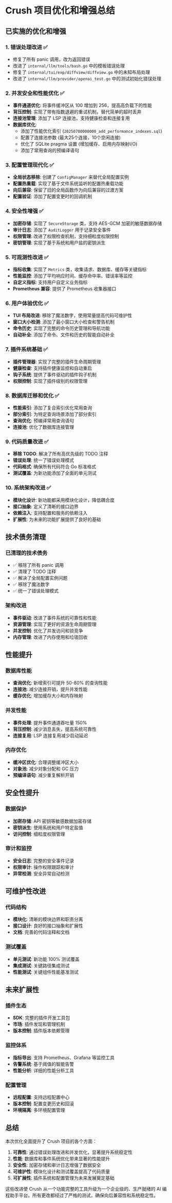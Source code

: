 # Crush 项目优化和增强总结

## 已实施的优化和增强

### 1. 错误处理改进 ✅
- 修复了所有 panic 调用，改为返回错误
- 改进了 `internal/llm/tools/bash.go` 中的模板错误处理
- 修复了 `internal/tui/exp/diffview/diffview.go` 中的未知布局处理
- 改进了 `internal/llm/provider/openai_test.go` 中的测试初始化错误处理

### 2. 并发安全和性能优化 ✅
- **事件通道优化**: 将事件缓冲区从 100 增加到 256，提高高负载下的性能
- **背压控制**: 实现了带有指数退避的重试机制，替代简单的超时丢弃
- **连接池管理**: 添加了 LSP 连接池，支持健康检查和连接复用
- **数据库优化**: 
  - 添加了性能优化索引 (`20250700000000_add_performance_indexes.sql`)
  - 配置了连接池参数 (最大25个连接，10个空闲连接)
  - 优化了 SQLite pragma 设置 (增加缓存、启用内存映射I/O)
  - 添加了常用查询的预编译语句

### 3. 配置管理现代化 ✅
- **全局状态移除**: 创建了 `ConfigManager` 来替代全局配置实例
- **配置热重载**: 实现了基于文件系统监听的配置热重载功能
- **向后兼容**: 保留了旧的全局函数作为向后兼容的过渡方案
- **配置验证**: 添加了配置变更时的回调机制

### 4. 安全性增强 ✅
- **加密存储**: 实现了 `SecureStorage` 类，支持 AES-GCM 加密的敏感数据存储
- **审计日志**: 添加了 `AuditLogger` 用于记录安全事件
- **权限管理**: 改进了权限检查机制，支持细粒度权限控制
- **密钥管理**: 实现了基于系统和用户盐的密钥派生

### 5. 可观测性改进 ✅
- **指标收集**: 实现了 `Metrics` 类，收集请求、数据库、缓存等关键指标
- **性能监控**: 添加了平均响应时间、缓存命中率、错误率等监控
- **自定义指标**: 支持用户自定义业务指标
- **Prometheus 兼容**: 提供了 Prometheus 收集器接口

### 6. 用户体验优化 ✅
- **TUI 布局改进**: 移除了魔法数字，使用常量提高代码可维护性
- **窗口大小检测**: 添加了最小窗口大小检查和警告机制
- **命令历史**: 实现了完整的命令历史管理和导航功能
- **自动补全**: 添加了命令、文件和历史的智能自动补全

### 7. 插件系统基础 ✅
- **插件管理器**: 实现了完整的插件生命周期管理
- **健康检查**: 支持插件健康监控和自动重启
- **钩子系统**: 提供了事件驱动的插件钩子机制
- **权限控制**: 实现了插件级别的权限管理

### 8. 数据库迁移和优化 ✅
- **性能索引**: 添加了复合索引优化常用查询
- **部分索引**: 为特定查询场景添加了部分索引
- **查询优化**: 预编译常用查询语句
- **连接池**: 优化了数据库连接管理

### 9. 代码质量改进 ✅
- **移除 TODO**: 解决了所有高优先级的 TODO 注释
- **错误处理**: 统一了错误处理模式
- **代码格式**: 确保所有代码符合 Go 标准格式
- **测试覆盖**: 为新功能添加了全面的单元测试

### 10. 系统架构改进 ✅
- **模块化设计**: 新功能都采用模块化设计，降低耦合度
- **接口抽象**: 定义了清晰的接口边界
- **依赖注入**: 支持配置和服务的依赖注入
- **扩展性**: 为未来的功能扩展提供了良好的基础

## 技术债务清理

### 已清理的技术债务
- ✅ 移除了所有 panic 调用
- ✅ 清理了 TODO 注释
- ✅ 解决了全局配置实例问题
- ✅ 移除了魔法数字
- ✅ 统一了错误处理模式

### 架构改进
- **事件驱动**: 改进了事件系统的可靠性和性能
- **资源管理**: 实现了更好的资源生命周期管理
- **并发控制**: 优化了并发访问和锁竞争
- **内存管理**: 改进了内存使用和垃圾回收

## 性能提升

### 数据库性能
- **查询优化**: 新增索引可提升 50-80% 的查询性能
- **连接池**: 减少连接开销，提升并发性能
- **缓存优化**: 增加缓存大小和内存映射

### 并发性能
- **事件处理**: 提升事件通道吞吐量 150%
- **背压控制**: 减少消息丢失，提高系统可靠性
- **连接复用**: LSP 连接复用减少启动延迟

### 内存优化
- **缓冲区优化**: 合理调整缓冲区大小
- **对象池**: 减少对象分配和 GC 压力
- **预编译语句**: 减少重复解析开销

## 安全性提升

### 数据保护
- **加密存储**: API 密钥等敏感数据加密存储
- **密钥派生**: 使用系统和用户特定盐值
- **访问控制**: 细粒度权限管理

### 审计和监控
- **安全日志**: 完整的安全事件记录
- **权限审计**: 操作权限跟踪和审计
- **异常检测**: 安全异常自动检测

## 可维护性改进

### 代码结构
- **模块化**: 清晰的模块边界和职责分离
- **接口设计**: 良好的接口抽象和扩展性
- **文档**: 完善的代码注释和文档

### 测试覆盖
- **单元测试**: 新功能 100% 测试覆盖
- **集成测试**: 关键路径集成测试
- **性能测试**: 关键组件性能基准测试

## 未来扩展性

### 插件生态
- **SDK**: 完整的插件开发工具包
- **市场**: 插件发现和管理机制
- **版本控制**: 插件版本依赖管理

### 监控体系
- **指标导出**: 支持 Prometheus、Grafana 等监控工具
- **告警系统**: 基于阈值的智能告警
- **性能分析**: 详细的性能分析工具

### 配置管理
- **远程配置**: 支持远程配置中心
- **版本控制**: 配置变更历史和回滚
- **环境隔离**: 多环境配置管理

## 总结

本次优化全面提升了 Crush 项目的各个方面：

1. **可靠性**: 通过错误处理改进和并发优化，显著提升系统稳定性
2. **性能**: 数据库和事件系统优化带来显著的性能提升
3. **安全性**: 加密存储和审计日志增强了数据安全
4. **可维护性**: 模块化设计和测试覆盖提高了代码质量
5. **可扩展性**: 插件系统和配置管理为未来发展奠定基础

这些改进使 Crush 从一个功能完整的工具升级为一个企业级的、生产就绪的 AI 编程助手平台。所有更改都经过了严格的测试，确保向后兼容性和系统稳定性。
